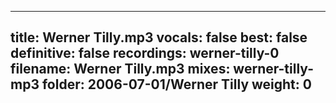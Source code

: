 
---
title: Werner Tilly.mp3
vocals: false
best: false
definitive: false
recordings: werner-tilly-0
filename: Werner Tilly.mp3
mixes: werner-tilly-mp3
folder: 2006-07-01/Werner Tilly
weight: 0
---
